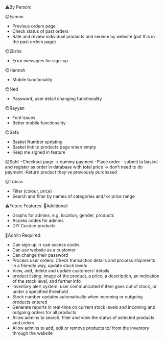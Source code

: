 ⚠️By Person:

😊Eamon
- Previous orders page
- Check status of past orders
- Rate and review individual products and service by website (put this in the past orders page) 

😊Elisha
- Error messages for sign-up

😊Hannah
- Mobile functionality

😊Ned
- Password, user detail changing functionality

😊Rayyan
- Font issues
- Better mobile functionality

😊Safa
- Basket Number updating
- Basket link to products page when empty
- Keep me signed in feature

😊Sahil
-Checkout page → dummy payment
-Place order - submit to basket and register as order in database with total price → don’t need to do payment
-Return product they’ve previously purchased 

😊Tobias
- Filter (colour, price)
- Search and filter by names of categories and/ or price range


⚠️Future Features:
🤨Additional: 
- Graphs for admins, e.g. location, gender, products
- Access codes for admins
- DIY Custom products

🤨Admin Required:
- Can sign up -> use access codes
- Can use website as a customer
- Can change their password
- Process user orders: Check transaction details and process shipments in a friendly way, update stock levels
- View, add, delete and update customers’ details
- product listing: image of the product, a price, a description, an indication of the stock level, and further info
- Inventory alert system: user communicated if item goes out of stock, or under a specified threshold
- Stock number updates automatically when incoming or outgoing products entered
- Generate reports in real-time on current stock levels and incoming and outgoing orders for all products
- Allow admins to search, filter and view the status of selected products and orders
- Allow admins to add, edit or remove products to/ from the inventory through the website
